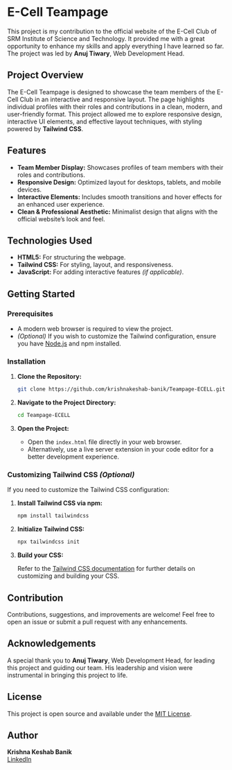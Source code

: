 # E-Cell Teampage

This project is my contribution to the official website of the E-Cell Club of SRM Institute of Science and Technology. It provided me with a great opportunity to enhance my skills and apply everything I have learned so far. The project was led by **Anuj Tiwary**, Web Development Head.

## Project Overview

The E-Cell Teampage is designed to showcase the team members of the E-Cell Club in an interactive and responsive layout. The page highlights individual profiles with their roles and contributions in a clean, modern, and user-friendly format. This project allowed me to explore responsive design, interactive UI elements, and effective layout techniques, with styling powered by **Tailwind CSS**.

## Features

- **Team Member Display:** Showcases profiles of team members with their roles and contributions.
- **Responsive Design:** Optimized layout for desktops, tablets, and mobile devices.
- **Interactive Elements:** Includes smooth transitions and hover effects for an enhanced user experience.
- **Clean & Professional Aesthetic:** Minimalist design that aligns with the official website’s look and feel.

## Technologies Used

- **HTML5:** For structuring the webpage.
- **Tailwind CSS:** For styling, layout, and responsiveness.
- **JavaScript:** For adding interactive features *(if applicable)*.

## Getting Started

### Prerequisites

- A modern web browser is required to view the project.
- *(Optional)* If you wish to customize the Tailwind configuration, ensure you have [Node.js](https://nodejs.org/) and npm installed.

### Installation

1. **Clone the Repository:**

   ```bash
   git clone https://github.com/krishnakeshab-banik/Teampage-ECELL.git
   ```

2. **Navigate to the Project Directory:**

   ```bash
   cd Teampage-ECELL
   ```

3. **Open the Project:**

   - Open the `index.html` file directly in your web browser.
   - Alternatively, use a live server extension in your code editor for a better development experience.

### Customizing Tailwind CSS *(Optional)*

If you need to customize the Tailwind CSS configuration:

1. **Install Tailwind CSS via npm:**

   ```bash
   npm install tailwindcss
   ```

2. **Initialize Tailwind CSS:**

   ```bash
   npx tailwindcss init
   ```

3. **Build your CSS:**

   Refer to the [Tailwind CSS documentation](https://tailwindcss.com/docs/installation) for further details on customizing and building your CSS.

## Contribution

Contributions, suggestions, and improvements are welcome! Feel free to open an issue or submit a pull request with any enhancements.

## Acknowledgements

A special thank you to **Anuj Tiwary**, Web Development Head, for leading this project and guiding our team. His leadership and vision were instrumental in bringing this project to life.

## License

This project is open source and available under the [MIT License](LICENSE).

## Author

**Krishna Keshab Banik**  
[LinkedIn](https://www.linkedin.com/in/krishna-keshab-banik-067819324/)

